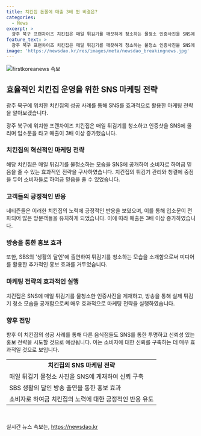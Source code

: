 ```yaml
---
title: 치킨집 돈쭐에 매출 3배 뛴 비결은?
categories:
  - News
excerpt: >
  광주 북구 프랜차이즈 치킨집은 매일 튀김기를 깨끗하게 청소하는 물청소 인증사진을 SNS에 올리며 입소문을 타고 매출이 3배 이상 증가했다. 이에 대한 네티즌들의 호평과 후기가 이어지는 가운데, 직접 청소하는 과정을 공개하며 믿음을 얻었고, 결국 매출도 상당히 증가했다. 해당 치킨집은 입소문에 의한 방문객 증가로 일시적인 휴무를 공지하고, 매출은 수직 상승했다. SBS 생활의 달인에서도 매출 상승의 이야기가 소개되었는데, 사장의 튀김기 청소 모습 또한 공개되었다.
feature_text: >
  광주 북구 프랜차이즈 치킨집은 매일 튀김기를 깨끗하게 청소하는 물청소 인증사진을 SNS에 올리며 입소문을 타고 매출이 3배 이상 증가했다. 이에 대한 네티즌들의 호평과 후기가 이어지는 가운데, 직접 청소하는 과정을 공개하며 믿음을 얻었고, 결국 매출도 상당히 증가했다. 해당 치킨집은 입소문에 의한 방문객 증가로 일시적인 휴무를 공지하고, 매출은 수직 상승했다. SBS 생활의 달인에서도 매출 상승의 이야기가 소개되었는데, 사장의 튀김기 청소 모습 또한 공개되었다.
image: 'https://newsdao.kr/res/images/meta/newsdao_breakingnews.jpg'
---
```


<p><img src="https://newsdao.kr/res/images/meta/newsdao_breakingnews.jpg" alt="firstkoreanews 속보" /></p>

<h2 data-ke-size="size26">효율적인 치킨집 운영을 위한 SNS 마케팅 전략</h2>

<p>광주 북구에 위치한 치킨집의 성공 사례를 통해 SNS를 효과적으로 활용한 마케팅 전략을 알아보겠습니다.</p>

<p data-ke-size="size16">광주 북구에 위치한 프랜차이즈 치킨집은 매일 튀김기를 청소하고 인증샷을 SNS에 올리며 입소문을 타고 매출이 3배 이상 증가했습니다.</p>

<h3>치킨집의 혁신적인 마케팅 전략</h3>

<p data-ke-size="size16">해당 치킨집은 매일 튀김기를 물청소하는 모습을 SNS에 공개하여 소비자로 하여금 믿음을 줄 수 있는 효과적인 전략을 구사하였습니다. 치킨집의 튀김기 관리와 청결에 중점을 두어 소비자들로 하여금 믿음을 줄 수 있었습니다.</p>

<h3>고객들의 긍정적인 반응</h3>

<p data-ke-size="size16">네티즌들은 이러한 치킨집의 노력에 긍정적인 반응을 보였으며, 이를 통해 입소문이 전파되어 많은 방문객들을 유치하게 되었습니다. 이에 따라 매출은 3배 이상 증가하였습니다.</p>

<h3>방송을 통한 홍보 효과</h3>

<p data-ke-size="size16">또한, SBS의 '생활의 달인'에 출연하여 튀김기를 청소하는 모습을 소개함으로써 미디어를 활용한 추가적인 홍보 효과를 거두었습니다.</p>

<h3>마케팅 전략의 효과적인 실행</h3>

<p data-ke-size="size16">치킨집은 SNS에 매일 튀김기를 물청소한 인증사진을 게재하고, 방송을 통해 실제 튀김기 청소 모습을 공개함으로써 매우 효과적으로 마케팅 전략을 실행하였습니다.</p>

<h3>향후 전망</h3>

<p data-ke-size="size16">향후 이 치킨집의 성공 사례를 통해 다른 음식점들도 SNS를 통한 투명하고 신뢰성 있는 홍보 전략을 시도할 것으로 예상됩니다. 이는 소비자에 대한 신뢰를 구축하는 데 매우 효과적일 것으로 보입니다.</p>

<table>
  <tr>
    <td style="text-align: center; height: 17px;"><b>치킨집의 SNS 마케팅 전략</b></td>
  </tr>
  <tr>
    <td>매일 튀김기 물청소 사진을 SNS에 게재하여 신뢰 구축</td>
  </tr>
  <tr>
    <td>SBS 생활의 달인 방송 출연을 통한 홍보 효과</td>
  </tr>
  <tr>
    <td>소비자로 하여금 치킨집의 노력에 대한 긍정적인 반응 유도</td>
  </tr>
</table>

<p data-ke-size="size16">&nbsp;</p>
실시간 뉴스 속보는, <a href="https://newsdao.kr" rel="dofollow">https://newsdao.kr</a>


